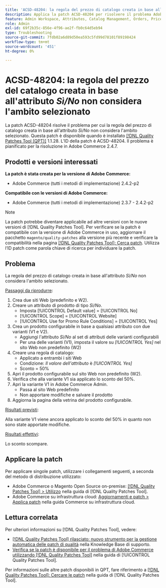 ```yaml
---
title: 'ACSD-48204: la regola del prezzo di catalogo creata in base all’attributo *Sì/No* non considera l’ambito selezionato'
description: Applica la patch ACSD-48204 per risolvere il problema Adobe Commerce per cui la regola del prezzo di catalogo creata in base all’attributo *Sì/No* non considera l’ambito selezionato.
feature: Admin Workspace, Attributes, Catalog Management, Orders, Price Rules
role: Admin
exl-id: 69f2b35c-856e-4f96-ae2f-fb0c64d5eb94
type: Troubleshooting
source-git-commit: 7fdb02a6d89d50ea593c5fd99d78101f89198424
workflow-type: tm+mt
source-wordcount: '451'
ht-degree: 0%

---
```


# ACSD-48204: la regola del prezzo del catalogo creata in base all&#39;attributo *Sì/No* non considera l&#39;ambito selezionato

La patch ACSD-48204 risolve il problema per cui la regola del prezzo di catalogo creata in base all&#39;attributo *Sì/No* non considera l&#39;ambito selezionato. Questa patch è disponibile quando è installato [[!DNL Quality Patches Tool (QPT)]](https://experienceleague.adobe.com/en/docs/commerce-operations/tools/quality-patches-tool/quality-patches-tool-to-self-serve-quality-patches) 1.1.28. L’ID della patch è ACSD-48204. Il problema è pianificato per la risoluzione in Adobe Commerce 2.4.7.

## Prodotti e versioni interessati

**La patch è stata creata per la versione di Adobe Commerce:**

* Adobe Commerce (tutti i metodi di implementazione) 2.4.2-p2

**Compatibile con le versioni di Adobe Commerce:**

* Adobe Commerce (tutti i metodi di implementazione) 2.3.7 - 2.4.2-p2

>[!NOTE]
>
>La patch potrebbe diventare applicabile ad altre versioni con le nuove versioni di [!DNL Quality Patches Tool]. Per verificare se la patch è compatibile con la versione di Adobe Commerce in uso, aggiornare il pacchetto `magento/quality-patches` alla versione più recente e verificare la compatibilità nella pagina [[!DNL Quality Patches Tool]: Cerca patch](https://experienceleague.adobe.com/tools/commerce-quality-patches/index.html). Utilizza l’ID patch come parola chiave di ricerca per individuare la patch.

## Problema

La regola del prezzo di catalogo creata in base all&#39;attributo *Sì/No* non considera l&#39;ambito selezionato.

<u>Passaggi da riprodurre</u>:

1. Crea due siti Web (predefinito e W2).
1. Creare un attributo di prodotto di tipo *Sì/No*.
   * Imposta [!UICONTROL Default value] = [!UICONTROL No]
   * [!UICONTROL Scope] = [!UICONTROL Website]
   * [!UICONTROL Use for Promo Rule Conditions] = [!UICONTROL Yes]
1. Crea un prodotto configurabile in base a qualsiasi attributo con due varianti (V1 e V2).
   * Aggiungi l&#39;attributo *Sì/No* al set di attributi delle varianti configurabili
   * Per una delle varianti (V1), imposta il valore su *[!UICONTROL Yes]* nel sito Web non predefinito (W2)
1. Creare una regola di catalogo:
   * Applicato a entrambi i siti Web
   * Condizione: *Il valore dell&#39;attributo* è *[!UICONTROL Yes]*
   * Sconto = 50%
1. Apri il prodotto configurabile sul sito Web non predefinito (W2).
1. Verifica che alla variante V1 sia applicato lo sconto del 50%.
1. Apri la variante V1 in Adobe Commerce Admin.
   * Passa al sito Web predefinito
   * Non apportare modifiche e salvare il prodotto
1. Aggiorna la pagina della vetrina del prodotto configurabile.

<u>Risultati previsti</u>:

Alla variante V1 viene ancora applicato lo sconto del 50% in quanto non sono state apportate modifiche.

<u>Risultati effettivi</u>:

Lo sconto scompare.

## Applicare la patch

Per applicare singole patch, utilizzare i collegamenti seguenti, a seconda del metodo di distribuzione utilizzato:

* Adobe Commerce o Magento Open Source on-premise: [[!DNL Quality Patches Tool] > Utilizzo](/help/tools/quality-patches-tool/usage.md) nella guida di [!DNL Quality Patches Tool].
* Adobe Commerce su infrastruttura cloud: [Aggiornamenti e patch > Applica patch](https://experienceleague.adobe.com/docs/commerce-cloud-service/user-guide/develop/upgrade/apply-patches.html) nella guida Commerce su infrastruttura cloud.

## Lettura correlata

Per ulteriori informazioni su [!DNL Quality Patches Tool], vedere:

* [[!DNL Quality Patches Tool] rilasciato: nuovo strumento per la gestione automatica delle patch di qualità](https://experienceleague.adobe.com/en/docs/commerce-operations/tools/quality-patches-tool/quality-patches-tool-to-self-serve-quality-patches) nella Knowledge Base di supporto.
* [Verifica se la patch è disponibile per il problema di Adobe Commerce utilizzando  [!DNL Quality Patches Tool]](/help/tools/quality-patches-tool/patches-available-in-qpt/check-patch-for-magento-issue-with-magento-quality-patches.md) nella guida di [!UICONTROL Quality Patches Tool].


Per informazioni sulle altre patch disponibili in QPT, fare riferimento a [[!DNL Quality Patches Tool]: Cercare le patch](https://experienceleague.adobe.com/tools/commerce-quality-patches/index.html) nella guida di [!DNL Quality Patches Tool].
